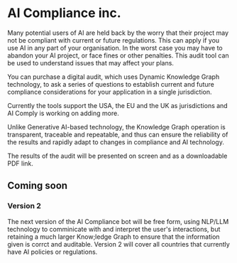 # AI Compliance inc.

Many potential users of AI are held back by the worry that their project may not be compliant with current or future regulations. This can apply if you use AI in any part of your organisation. In the worst case you may have to abandon your AI project, or face fines or other penalties. This audit tool can be used to understand issues that may affect your plans.

You can purchase a digital audit, which uses Dynamic Knowledge Graph technology, to ask a series of questions to establish current and future compliance considerations for your application in a single jurisdiction.

Currently the tools support the USA, the EU and the UK as jurisdictions and AI Comply is working on adding more.

Unlike Generative AI-based technology, the Knowledge Graph operation is transparent, traceable and repeatable, and thus can ensure the reliability of the results and rapidly adapt to changes in compliance and AI technology.

The results of the audit will be presented on screen and as a downloadable PDF link.

## Coming soon
### Version 2

The next version of the AI Compliance bot will be free form, using NLP/LLM technology to comminicate with and interpret the user's interactions, but retaining a much larger Know;ledge Graph to ensure that the information given is corrct and auditable.
Version 2 will cover all countries that currently have AI policies or regulations.
